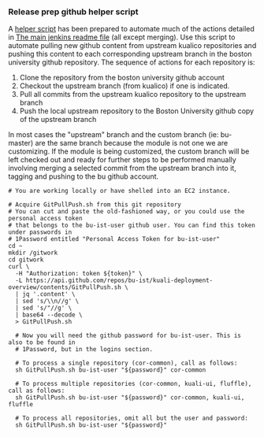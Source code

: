 ### Release prep github helper script

A [helper script](gitPullPush.sh) has been prepared to automate much of the actions detailed in [The main jenkins readme file](Jenkins.md) (all except merging). Use this script to automate pulling new github content from upstream kualico repositories and pushing this content to each corresponding upstream branch in the boston university github repository. The sequence of actions for each repository is:

1. Clone the repository from the boston university github account
2. Checkout the upstream branch (from kualico) if one is indicated.
3. Pull all commits from the upstream kualico repository to the upstream branch
4. Push the local upstream repository to the Boston University github copy of the upstream branch

In most cases the "upstream" branch and the custom branch (ie: bu-master) are the same branch because the module is not one we are customizing. If the module is being customized, the custom branch will be left checked out and ready for further steps to be performed manually involving merging a selected commit from the upstream branch into it, tagging and pushing to the bu github account.

```
# You are working locally or have shelled into an EC2 instance.

# Acquire GitPullPush.sh from this git repository
# You can cut and paste the old-fashioned way, or you could use the personal access token
# that belongs to the bu-ist-user github user. You can find this token under passwords in
# 1Password entitled "Personal Access Token for bu-ist-user"
cd ~
mkdir /gitwork
cd gitwork
curl \
  -H "Authorization: token ${token}" \
  -L https://api.github.com/repos/bu-ist/kuali-deployment-overview/contents/GitPullPush.sh \
  | jq '.content' \
  | sed 's/\\n//g' \
  | sed 's/"//g' \
  | base64 --decode \
  > GitPullPush.sh
  
  # Now you will need the github password for bu-ist-user. This is also to be found in 
  # 1Password, but in the logins section.
  
  # To process a single repository (cor-common), call as follows:
  sh GitPullPush.sh bu-ist-user "${password}" cor-common
  
  # To process multiple repositories (cor-common, kuali-ui, fluffle), call as follows:
  sh GitPullPush.sh bu-ist-user "${password}" cor-common, kuali-ui, fluffle
  
  # To process all repositories, omit all but the user and password:
  sh GitPullPush.sh bu-ist-user "${password}"
```

